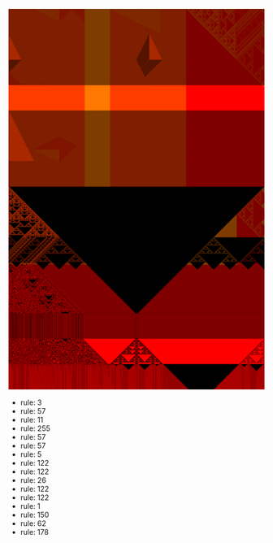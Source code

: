 ![photo](./output.png) 
 * rule: 3
* rule: 57
* rule: 11
* rule: 255
* rule: 57
* rule: 57
* rule: 5
* rule: 122
* rule: 122
* rule: 26
* rule: 122
* rule: 122
* rule: 1
* rule: 150
* rule: 62
* rule: 178
